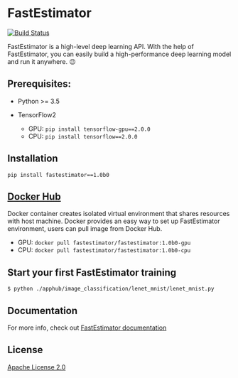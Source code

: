 # FastEstimator

[![Build Status](http://54.184.62.55:8080/buildStatus/icon?job=fe_git%2Ffastestimator%2Fmaster)](http://54.184.62.55:8080/job/fe_git/job/fastestimator/job/master/)

FastEstimator is a high-level deep learning API. With the help of FastEstimator, you can easily build a high-performance deep learning model and run it anywhere. :wink:

## Prerequisites:
* Python >= 3.5
* TensorFlow2

    * GPU:  `pip install tensorflow-gpu==2.0.0`
    * CPU:  `pip install tensorflow==2.0.0`


## Installation
`pip install fastestimator==1.0b0`

## [Docker Hub](https://hub.docker.com/r/fastestimator/fastestimator/tags)
Docker container creates isolated virtual environment that shares resources with host machine. Docker provides an easy way to set up FastEstimator environment, users can pull image from Docker Hub.

* GPU: `docker pull fastestimator/fastestimator:1.0b0-gpu`
* CPU: `docker pull fastestimator/fastestimator:1.0b0-cpu`

## Start your first FastEstimator training

```
$ python ./apphub/image_classification/lenet_mnist/lenet_mnist.py
```

## Documentation
For more info, check out [FastEstimator documentation](https://fastestimator.org)

## License
[Apache License 2.0](https://github.com/fastestimator/fastestimator/blob/master/LICENSE)
